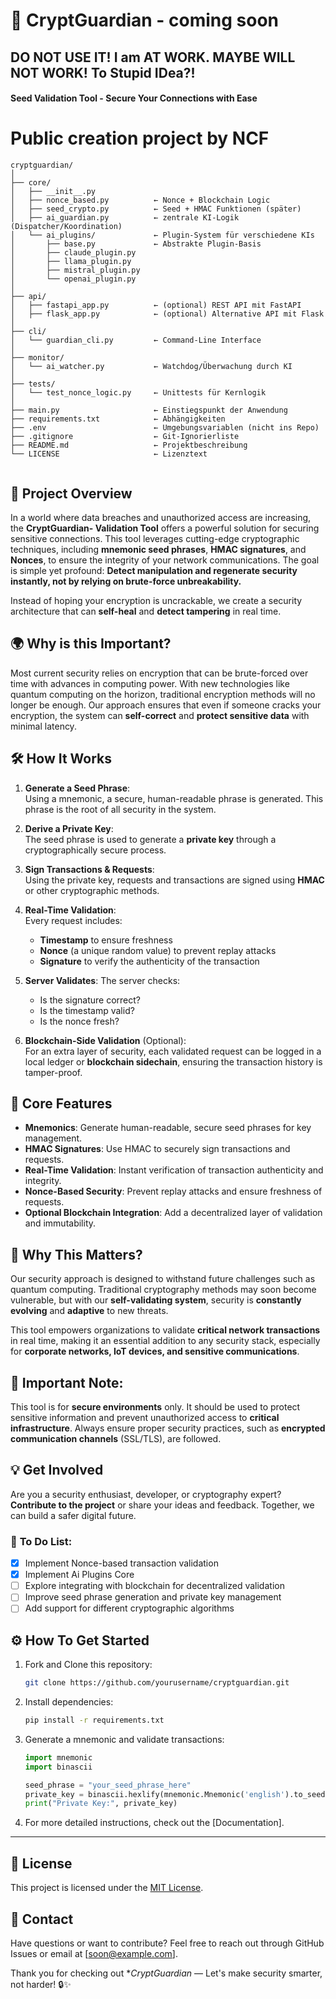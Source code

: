 # 🔐 CryptGuardian - coming soon 
## DO NOT USE IT! I am AT WORK. MAYBE WILL NOT WORK! To Stupid IDea?!
#### **Seed Validation Tool** - Secure Your Connections with Ease

# Public creation project by NCF

```
cryptguardian/
│
├── core/
│   ├── __init__.py
│   ├── nonce_based.py          ← Nonce + Blockchain Logic
│   ├── seed_crypto.py          ← Seed + HMAC Funktionen (später)
│   ├── ai_guardian.py          ← zentrale KI-Logik (Dispatcher/Koordination)
│   └── ai_plugins/             ← Plugin-System für verschiedene KIs
│       ├── base.py             ← Abstrakte Plugin-Basis
│       ├── claude_plugin.py
│       ├── llama_plugin.py
│       ├── mistral_plugin.py
│       └── openai_plugin.py
│
├── api/
│   ├── fastapi_app.py          ← (optional) REST API mit FastAPI
│   ├── flask_app.py            ← (optional) Alternative API mit Flask
│
├── cli/
│   └── guardian_cli.py         ← Command-Line Interface
│
├── monitor/
│   └── ai_watcher.py           ← Watchdog/Überwachung durch KI
│
├── tests/
│   └── test_nonce_logic.py     ← Unittests für Kernlogik
│
├── main.py                     ← Einstiegspunkt der Anwendung
├── requirements.txt            ← Abhängigkeiten
├── .env                        ← Umgebungsvariablen (nicht ins Repo)
├── .gitignore                  ← Git-Ignorierliste
├── README.md                   ← Projektbeschreibung
└── LICENSE                     ← Lizenztext


```
## 🚀 **Project Overview**

In a world where data breaches and unauthorized access are increasing, the **CryptGuardian- Validation Tool** offers a powerful solution for securing sensitive connections. This tool leverages cutting-edge cryptographic techniques, including **mnemonic seed phrases**, **HMAC signatures**, and **Nonces**, to ensure the integrity of your network communications. The goal is simple yet profound: **Detect manipulation and regenerate security instantly, not by relying on brute-force unbreakability.**

Instead of hoping your encryption is uncrackable, we create a security architecture that can **self-heal** and **detect tampering** in real time.

## 🌍 **Why is this Important?**

Most current security relies on encryption that can be brute-forced over time with advances in computing power. With new technologies like quantum computing on the horizon, traditional encryption methods will no longer be enough. Our approach ensures that even if someone cracks your encryption, the system can **self-correct** and **protect sensitive data** with minimal latency.

## 🛠️ **How It Works**

1. **Generate a Seed Phrase**:  
   Using a mnemonic, a secure, human-readable phrase is generated. This phrase is the root of all security in the system.

2. **Derive a Private Key**:  
   The seed phrase is used to generate a **private key** through a cryptographically secure process.

3. **Sign Transactions & Requests**:  
   Using the private key, requests and transactions are signed using **HMAC** or other cryptographic methods.

4. **Real-Time Validation**:  
   Every request includes:
   - **Timestamp** to ensure freshness
   - **Nonce** (a unique random value) to prevent replay attacks
   - **Signature** to verify the authenticity of the transaction
   
5. **Server Validates**:
   The server checks:
   - Is the signature correct?
   - Is the timestamp valid?
   - Is the nonce fresh?

6. **Blockchain-Side Validation** (Optional):  
   For an extra layer of security, each validated request can be logged in a local ledger or **blockchain sidechain**, ensuring the transaction history is tamper-proof.

## 🔑 **Core Features**

- **Mnemonics**: Generate human-readable, secure seed phrases for key management.
- **HMAC Signatures**: Use HMAC to securely sign transactions and requests.
- **Real-Time Validation**: Instant verification of transaction authenticity and integrity.
- **Nonce-Based Security**: Prevent replay attacks and ensure freshness of requests.
- **Optional Blockchain Integration**: Add a decentralized layer of validation and immutability.

## 🧠 **Why This Matters?**

Our security approach is designed to withstand future challenges such as quantum computing. Traditional cryptography methods may soon become vulnerable, but with our **self-validating system**, security is **constantly evolving** and **adaptive** to new threats.

This tool empowers organizations to validate **critical network transactions** in real time, making it an essential addition to any security stack, especially for **corporate networks, IoT devices, and sensitive communications**.

## 🚨 **Important Note**:

This tool is for **secure environments** only. It should be used to protect sensitive information and prevent unauthorized access to **critical infrastructure**. Always ensure proper security practices, such as **encrypted communication channels** (SSL/TLS), are followed.

## 💡 **Get Involved**

Are you a security enthusiast, developer, or cryptography expert? **Contribute to the project** or share your ideas and feedback. Together, we can build a safer digital future.

### 📝 **To Do List**:
- [x] Implement Nonce-based transaction validation
- [x] Implement Ai Plugins Core
- [ ] Explore integrating with blockchain for decentralized validation
- [ ] Improve seed phrase generation and private key management
- [ ] Add support for different cryptographic algorithms

## ⚙️ **How To Get Started**

1. Fork and Clone this repository:
   ```bash
   git clone https://github.com/yourusername/cryptguardian.git
   ```

2. Install dependencies:

   ```bash
   pip install -r requirements.txt
   ```

3. Generate a mnemonic and validate transactions:

   ```python
   import mnemonic
   import binascii

   seed_phrase = "your_seed_phrase_here"
   private_key = binascii.hexlify(mnemonic.Mnemonic('english').to_seed(seed_phrase)).decode()
   print("Private Key:", private_key)
   ```

4. For more detailed instructions, check out the [Documentation].

---

## 📢 **License**

This project is licensed under the [MIT License](LICENSE).


## 👥 **Contact**

Have questions or want to contribute? Feel free to reach out through GitHub Issues or email at \[[soon@example.com](mailto:email@example.com)].


Thank you for checking out **CryptGuardian* — Let's make security smarter, not harder! 🔒✨

